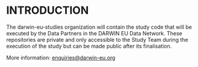 # INTRODUCTION

The darwin-eu-studies organization will contain the study code that will be executed by the Data Partners in the DARWIN EU Data Network.
These repositories are private and only accessible to the Study Team during the execution of the study but can be made public after its finalisation.

More information: enquiries@darwin-eu.org
